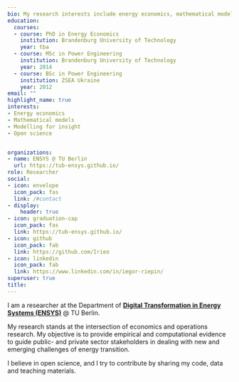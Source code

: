 ```yaml
---
bio: My research interests include energy economics, mathematical modelling, and energy-related programmable matter. 
education:
  courses:
  - course: PhD in Energy Economics
    institution: Brandenburg University of Technology
    year: tba
  - course: MSc in Power Engineering
    institution: Brandenburg University of Technology
    year: 2014
  - course: BSc in Power Engineering
    institution: ZSEA Ukraine
    year: 2012
email: ""
highlight_name: true
interests:
- Energy economics
- Mathematical models
- Modelling for insight
- Open science


organizations:
- name: ENSYS @ TU Berlin
  url: https://tub-ensys.github.io/
role: Researcher
social:
- icon: envelope
  icon_pack: fas
  link: /#contact
- display:
    header: true
- icon: graduation-cap
  icon_pack: fas
  link: https://tub-ensys.github.io/
- icon: github
  icon_pack: fab
  link: https://github.com/Irieo
- icon: linkedin
  icon_pack: fab
  link: https://www.linkedin.com/in/iegor-riepin/
superuser: true
title:
---
```


I am a researcher at the Department of [**Digital Transformation in Energy Systems (ENSYS)**](https://tub-ensys.github.io/) @ TU Berlin. 

My research stands at the intersection of economics and operations research. My objective is to provide empirical and computational evidence to guide public- and private sector stakeholders in dealing with new and emerging challenges of energy transition.

I believe in open science, and I try to contribute by sharing my code, data and teaching materials.
